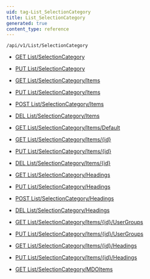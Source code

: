```yaml
---
uid: tag-List_SelectionCategory
title: List_SelectionCategory
generated: true
content_type: reference
---
```


```http
/api/v1/List/SelectionCategory
```




* [GET List/SelectionCategory](v1SelectionCategoryList_GetListDefinition.md)

* [PUT List/SelectionCategory](v1SelectionCategoryList_SetListDefinition.md)

* [GET List/SelectionCategory/Items](v1SelectionCategoryList_GetAll.md)

* [PUT List/SelectionCategory/Items](v1SelectionCategoryList_PutAllSelectionCategory.md)

* [POST List/SelectionCategory/Items](v1SelectionCategoryList_PostSelectionCategory.md)

* [DEL List/SelectionCategory/Items](v1SelectionCategoryList_DeleteAllSelectionCategory.md)

* [GET List/SelectionCategory/Items/Default](v1SelectionCategoryList_CreateDefaultSelectionCategory.md)

* [GET List/SelectionCategory/Items/{id}](v1SelectionCategoryList_GetSelectionCategory.md)

* [PUT List/SelectionCategory/Items/{id}](v1SelectionCategoryList_PutSelectionCategory.md)

* [DEL List/SelectionCategory/Items/{id}](v1SelectionCategoryList_DeleteSelectionCategory.md)

* [GET List/SelectionCategory/Headings](v1SelectionCategoryList_GetSelectionCategoryHeadings.md)

* [PUT List/SelectionCategory/Headings](v1SelectionCategoryList_PutSelectionCategoryHeadings.md)

* [POST List/SelectionCategory/Headings](v1SelectionCategoryList_PostSelectionCategoryHeading.md)

* [DEL List/SelectionCategory/Headings](v1SelectionCategoryList_DeleteSelectionCategoryHeadings.md)

* [GET List/SelectionCategory/Items/{id}/UserGroups](v1SelectionCategoryList_GetSelectionCategoryUserGroupsForListItem.md)

* [PUT List/SelectionCategory/Items/{id}/UserGroups](v1SelectionCategoryList_PutSelectionCategoryUserGroupsForListItem.md)

* [GET List/SelectionCategory/Items/{id}/Headings](v1SelectionCategoryList_GetSelectionCategoryHeadingsForListItem.md)

* [PUT List/SelectionCategory/Items/{id}/Headings](v1SelectionCategoryList_PutSelectionCategoryHeadingsForListItem.md)

* [GET List/SelectionCategory/MDOItems](v1SelectionCategoryList_GetMDOList.md)